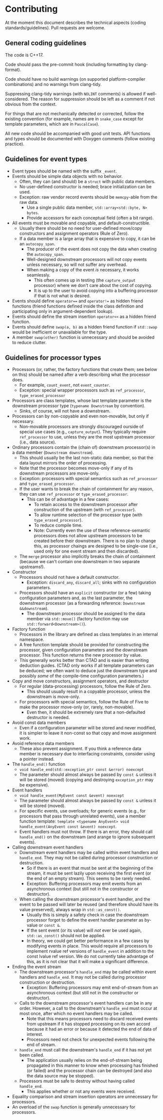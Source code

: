 <!--
This file is part of libtcspc
Copyright 2019-2023 Board of Regents of the University of Wisconsin System
SPDX-License-Identifier: MIT
-->

# Contributing

At the moment this document describes the technical aspects (coding
standards/guidelines). Pull requests are welcome.

## General coding guidelines

The code is C++17.

Code should pass the pre-commit hook (including formatting by clang-format).

Code should have no build warnings (on supported platform-compiler
combinations) and no warnings from clang-tidy.

Suppressing clang-tidy warnings (with `NOLINT` comments) is allowed if
well-considered. The reason for suppression should be left as a comment if not
obvious from the context.

For things that are not mechanically detected or corrected, follow the existing
convention (for example, names are in `snake_case` except for template
parameters, which are in `PascalCase`).

All new code should be accompanied with good unit tests. API functions and
types should be documented with Doxygen comments (follow existing practice).

## Guidelines for event types

- Event types should be named with the suffix `_event`.
- Events should be simple data objects with no behavior.
  - Often, they can (and should) be a `struct` with public data members.
  - No user-defined constructor is needed; brace initialization can be used.
  - Exception: raw vendor record events should be `memcpy`-able from the raw
    data.
    - Use a single public data member, `std::array<std::byte, N> bytes`.
    - Provide accessors for each conceptual field (often a bit range).
- All events must be movable and copyable, and default-constructible.
  - Usually there should be no need for user-defined move/copy constructors and
    assignment operators (Rule of Zero).
  - If a data member is a large array that is expensive to copy, it can be an
    `autocopy_span`.
    - The producer of the event does not copy the data when creating the
      `autocopy_span`.
    - Well-designed downstream processors will not copy events unless
      necessary, so will not suffer any overhead.
    - When making a copy of the event _is_ necessary, it works seamlessly.
      - This often comes up in testing (the `capture_output` processor) where
        we don't care about the cost of copying.
      - It is up to the user to avoid copying into a buffering processor if
        that is not what is desired.
- Events should define `operator==` and `operator!=` as hidden friend functions
  (friend functions defined inside the class definition and participating only
  in argument-dependent lookup).
- Events should define the stream insertion `operator<<` as a hidden friend
  function.
- Events should define `swap(a, b)` as a hidden friend function if `std::swap`
  would be inefficient or unavailable for the type.
- A member `swap(other)` function is unnecessary and should be avoided to
  reduce clutter.

## Guidelines for processor types

- Processors (or, rather, the factory functions that create them; see below on
  this) should be named after a verb describing what the processor does.
  - For example, `count_event`, not `event_counter`.
  - Exception: special wrapper processors such as `ref_processor`,
    `type_erased_processor`
- Processors are class templates, whose last template parameter is the
  downstream processor type (`typename Downstream` by convention).
  - Sinks, of course, will not have a downstream.
- Processors can by non-copyable and even non-movable, but only if necessary.
  - Non-movable processors are strongly discouraged ourside of special use
    cases (e.g., `capture_output`). They typically require `ref_processor` to
    use, unless they are the most upstream processor (i.e., data source).
- Ordinary processors contain the (chain of) downstream processor(s) in a data
  member (`Downstream downstream`).
  - This should usually be the last non-static data member, so that the data
    layout mirrors the order of processing.
  - Note that the processor becomes move-only if any of its downstream
    processors are move-only.
  - Exception: processors with special semantics such as `ref_processor` and
    `type_erased_processor`.
  - If the user wants to break the chain of containment for any reason, they
    can use `ref_processor` or `type_erased_processor`.
    - This can be of advantage in a few cases:
      - To retain access to the downstream processor after construction of the
        upstream (with `ref_processor`).
      - To allow runtime selection of the processor type (with
        `type_erased_processor`).
      - To reduce compile time.
      - Note: Currently even the use of these reference-semantic processors
        does not allow upstream processors to be created before their
        downstream. There is no plan to change this, as processor chaings are
        designed to be single-use (i.e., used only for one event stream and
        then discarded).
  - The `merge` processor also implicitly breaks the chain of containment
    (because we can't contain one downstream in two separate upstreams!).
- Constructor
  - Processors should not have a default constructor.
    - Exception: `discard_any`, `discard_all`; sinks with no configuration
      parameters.
  - Processors should have an `explicit` constructor (or a few) taking
    configuration parameters and, as the last parameter, the downstream
    processor (as a forwarding reference: `Downstream &&downstream`).
    - The downstream processor should be assigned to the data member via
      `std::move()` (factory function may use `std::forward<Downstream>()`).
- Factory function
  - Processors in the library are defined as class templates in an internal
    namespace.
  - A free function template should be provided for constructing the processor,
    given configuration parameters and the downstream processor. This function
    returns the new processor by value.
  - This generally works better than CTAD and is easier than writing deduction
    guides. (CTAD only works if all template parameters can be deduced; we
    often want to deduce just the downstream type and possibly _some_ of the
    compile-time configuration parameters.)
- Copy and move constructors, assignment operators, and destructor
  - For regular (data-processing) processors, follow the Rule of Zero.
    - This should usually result in a copyable processor, unless the downstream
      is move-only.
  - For processors with special semantics, follow the Rule of Five to make the
    processor move-only (or, rarely, non-movable).
    - Even then, it should be extremely rare that a non-defaulted destructor is
      needed.
- Avoid const data members
  - Even if a configuration parameter will be stored and never modified, it is
    simpler to leave it non-const so that copy and move assignment work.
- Avoid reference data members
  - These also prevent assignment. If you think a reference data member is
    necessary due to interfacing constraints, consider using a pointer instead.
- The `handle_end()` function
  - `void handle_end(std::exception_ptr const &error) noexcept`
  - The parameter should almost always be passed by `const &` unless it will be
    stored (moved) (copying and destroying `exception_ptr` may be expensive).
- Event handlers
  - `void handle_event(MyEvent const &event) noexcept`
  - The parameter should almost always be passed by `const &` unless it will be
    stored (moved).
  - For specific events, use overloads; for generic events (e.g., for
    processors that pass through unrelated events), use a member function
    template:
    `template <typename AnyEvent> void handle_event(AnyEvent const &event) noexcept`.
  - Event handlers must not throw. If there is an error, they should call
    `handle_end()` on the downstream (and arange to ignore subsequent events).
- Calling downstream event handlers
  - Downstream event handlers may be called within event handlers and
    `handle_end`. They may not be called during processor construction or
    destruction.
    - So if there is an event that must be sent at the beginning of the stream,
      it must be sent lazily upon receiving the first event (or the end of an
      empty stream). This seems to be rarely needed.
    - Exception: Buffering processors may emit events from an asynchronous
      context (but still not in the constructor or destructor).
  - When calling the downstream processor's event handler, and the event to be
    passed will later be reused (and therefore should have its value
    preserved), always wrap in `std::as_const()`.
    - Usually this is simply a safety check in case the downstream processor
      forgot to define the event handler parameter as by-value or `const &`.
    - If the sent event (or its value) will _not_ ever be used again,
      `std::as_const()` should not be applied.
    - In theory, we could get better performance in a few cases by modifying
      events in place. This would require all processors to implement rvalue
      ref versions of `handle_event` in addition to the const lvalue ref
      version. We do not currently take advantage of this, as it is not clear
      that it will make a significant difference.
- Ending the event stream
  - The downstream processor's `handle_end` may be called within event handlers
    and `handle_end`. It may not be called during processor construction or
    destruction.
    - Exception: Buffering processors may emit end-of-stream from an
      asynchronous context (but still not in the constructor or destructor).
  - Calls to the downstream processor's event handlers can be in any order.
    However, a call to the downstream's `handle_end` must occur at most once,
    after which no event handlers may be called.
    - Note that this means processors need to discard received events from
      upstream if it has stopped processing on its own accord because it had an
      error or because it detected the end of data of interest.
    - Processors need not check for unexpected events following the end of
      stream.
  - `handle_end` must call the downstream's `handle_end` if it has not yet been
    called.
    - The application usually relies on the end-of-stream being propagated in
      this manner to know when processing has finished (or failed) and the
      processor chain can be destroyed (and also the data source may be
      stopped).
  - Processors must be safe to destroy without having called `handle_end`.
    - This applies whether or not any events were received.
- Equality comparison and stream insertion operators are unnecessary for
  processors.
- An overload of the `swap` function is generally unnecessary for processors.
